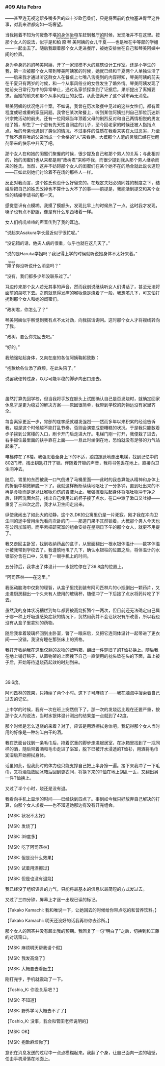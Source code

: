 ### #09 Alta Febro

——甚至连无视这帮多嘴多舌的四十岁欧巴桑们，只是将面前的食物塞进胃里这件事，对我来讲都宛如一场奢望。

当我拖着不知为何疲惫不堪的身体坐电车赶到餐厅的时候，发现唯并不在这里。按那个女人的说法，似乎是和<ruby><rb>柏原琴美</rb><rt>Kashiwabara Kotomi</rt></ruby>阿姨的女儿<ruby><rb>千夏</rb><rt>Chika</rt></ruby>——也是唯在中等部的学姐——一起出去了。随后我跟着那个女人走进餐厅，被她安排坐在自己和琴美阿姨中间的位置。

身为单身妈妈的琴美阿姨，开了一家规模不大的建筑设计工作室。还是小学生的我，第一次被那个女人带到琴美阿姨家的时候，她就已经和千夏两个人单独生活了——后来我才通过听这群女人在餐桌上七嘴八舌提到的内容得知，琴美阿姨的前夫在千夏只有两岁的时候，和一个从事风俗业的女性发生了婚外情。琴美阿姨发现了她前夫日常行为中的异常举止，通过私家侦探拿到了证据后，果断提出了离婚要求。而她的前夫和那个从事风俗业的女性，从此便离开了这个城市再无消息。

琴美阿姨的状况绝非个案。不如说，我曾在历次聚餐中见过的这些女性们，都有着程度或轻或重的家庭问题。我曾在某次聚餐上，听到某位阿姨批判自己那位沉迷新兴宗教活动的前夫。还有一位阿姨当年顶着父母的剧烈反对和自己两情相悦的男友结了婚，却生了一个患有先天性自闭症的儿子，至今回老家的时候还被人指指点点。唯的母亲也遇到了类似的情况，不过事件的性质在我看来实在太过恶劣，乃至于我不想将唯的父亲当成一个合格的“人”来看待。大概那个人渣的灵魂已经在觉醒剂带来的快乐中升天了吧。

那个女人在和她的闺蜜们聚餐的时候，很少提及自己和那个男人的关系；与此相对的，她的闺蜜们也从来都是用“政树君”来称呼我，而很少提到我从那个男人继承而来的姓氏。当然，这并不妨碍那个女人的闺蜜们在某个她不在的场合就此说长道短——正如此刻她们讨论着不在场的那些人一样。

反正对我而言，这个姓氏也没什么好留恋的。在规定夫妇必须同姓的制度之下，结婚后把自己的姓氏改掉也不算什么大不了的事——前提是，我能活到提交和某个女性的结婚申请书的那一天。

感觉意识有点模糊。我摸了摸额头，发现比早上的时候热了一点。这时我才发现，嗓子也有点不舒服，像是有什么东西堵着一样。

女人们叽叽喳喳的声音传到了我的耳边。

“说起来Asakura学长最近似乎很忙呢。”

“没记错的话，他夫人病的很重，似乎也就在这几天了。”

“说的是Haruka学姐吗？我记得上学的时候就听说她身体不太好来着。”

“<ruby><rb>隆子</rb><rt>Takako</rt></ruby>你没听说什么消息吗？”

“没有，我们都多少年没联系过了。”

耳边传来那个女人若无其事的声音。然而我别说继续听女人们讲话了，甚至无法将面前的菜吃下去。之前就觉得发痒的喉咙像是烧着了一般，我想咳几下，可又怕打扰到那个女人和她的闺蜜们。

“政树君，你怎么了？”

琴美阿姨似乎察觉到我有点不太对劲，向我搭话询问。这时那个女人才将视线转向了我。

“政树，要么你先回去吧。”

“好的。”

我勉强站起身体，又向在座的各位阿姨鞠躬致歉：

“抱歉给各位添了麻烦。在此失陪了。”

说罢我便转过身，以尽可能平稳的脚步向出口走去。

&emsp;

虽然打算先回学校，但当我将手放在额头上试图确认自己是否发烧时，就确定回家休息才是更为稳妥的解决方案——原因很简单，我带到学校的药物远没有家里齐全。

每当离家更近一步，胃部的痉挛感就越发强烈——然而多年以来积累的经验告诉我，越是这个时候越不能打乱节奏，否则会演变成更糟糕的状况。于是我只能数着步子挨到公寓楼的入口，刷卡开门后走进大厅。电梯门刚一打开，我便栽了进去，右手抓住最里面的扶手靠在上面——一旦此时坐倒在地，恐怕就没有足够的力气站起来了。

电梯停在了8楼。我强忍着全身上下的不适，踉踉跄跄地走出电梯，找到记忆中的802门牌，掏出钥匙打开了锁。伴随着开锁的声音，我将书包丢在地上，直接向卫生间冲去。

随后，胃里的东西被我一口气倒进了马桶里面——此时的我总算能从精神和身体上的折磨中稍微解脱一下了。我就这样断断续续地呕吐了一分多钟，直到吐出来的不再是食物而是足以让喉咙灼伤的胃液为止。我强撑着站起身体将呕吐物冲干净之后，转回洗面台前，找出自己使用过的杯子接了点水，在口中漱了漱口又吐掉——重复了三四次之后，我才从卫生间走出来。

纵使我闹出了如此大的动静，这个2LDK的公寓里仍是一片死寂。刚才我在冲向卫生间的途中曾用余光看向次卧的门——那道门果不其然锁着，大概那个男人今天也在公司加班吧。而平素把研究室的组会安排在星期日下午的那个女人，就更不用提了。

我又走回主卧室，找到收纳药品的盒子，从里面翻出一根水银体温计——数字体温计被我带到学校去了。我谨慎地甩了几下，确认水银柱的位置之后，将体温计的水银部分含在口中，又看了一眼手机上的时间。

五分钟后，我拿出了体温计——水银柱停在了39.8度的位置上。

“阿司匹林——在这里。”

我驱动脑海中仅剩的理智，从盒子里找到装有阿司匹林片的小瓶倒出一颗药片，又走进厨房翻出一个久未有人使用的玻璃杯，随便冲了一下后接了点水将药片吃了下去。

虽然我的身体状况糟糕到每年都要被高烧折腾个一两次，但目前还无法确定自己属于哪一种上呼吸道感染症状的情况下，贸然用药并不会让状况有所改善，所以我也没有从盒子里拿别的药物。

随后我拿着玻璃杯回到主卧室，瞥了一眼床后，又把它连同体温计一起带进了更衣间——没错，我没有睡在那张床上的资格。

我打开收纳我在这里仅剩的衣物的塑料箱，翻出一件穿旧了的T恤衫换上。随后我在地上铺好毯子，从置物架的上面拽下自己一直使用的枕头垫在头的下面，盖上被子后，开始等待退烧药起效的时刻到来。

&emsp;

39.6度。

阿司匹林的效果，只持续了两个小时。这下子可麻烦了——我在脑海中搜索着自己过去的记忆。

上中学的时候，我有一次在班上突然倒下了。那一次的发烧远比现在还要严重，按那个女人的说法，当时水银体温计测出的结果差一点就到了42度。

那个时候是怎么退烧的来着？对了，应该是用酒擦拭身体吧。我记得那个女人当时用的好像是一种名叫白干的酒。

我在洗面台找到一条毛巾后，拖着沉重的脚步走进起居室，在冰箱里找到了一瓶同样的酒，随后带着酒和毛巾走进了浴室，脱下已被汗水浸透的T恤衫，用酒将毛巾润湿后开始擦拭身体。

话虽如此，但我此时的体力也只能支撑自己把上半身擦一遍。接下来我冲了一下毛巾，又将酒瓶放回冰箱后回到更衣间，将换下来的T恤在地上胡乱一丢，又翻出另一件T恤换上。

又过了半个小时，烧还是没有退。

我看向手机上显示的时间——已经快到四点了。事到如今我只好放弃自己解决的打算，向那个女人求援——也不知道她那边有没有开完组会。

【MSK: 状况不太好】

【MSK: 发烧了】

【MSK: 39度多】

【MSK: 吃了阿司匹林】

【MSK: 但是没什么效果】

【MSK: 试着用酒擦过】

【MSK: 但是也没有退烧】

我已经没了组织语言的力气，只能将最基本的信息以最简短的方式发过去。

又过了三四分钟，屏幕上才逐一出现已读的标记。

【Takako Kamachi: 我和唯说一下，让她回去的时候给你带点吃的和营养饮料。】

【Takako Kamachi: 明天还没好的话我再带你去诊所。】

那个女人的回答并没有超出我的预期。我回复了一句“明白了”之后，切换到和工藤的对话窗口。

【MSK: 麻烦明天帮我请个假】

【MSK: 我发高烧了】

【MSK: 大概要去看医生】

刚打完字，手机就震动了一下。

【Toshio_K: 你没关系吧？】

【MSK: 不知道】

【MSK: 野外学习大概去不了了】

【Toshio_K: 没事，我会和菅田老师说明的】

【MSK: OK】

【MSK: 抱歉麻烦你了】

意识在消息发送的过程中一点点模糊起来。我翻了个身，让自己面向一边的墙壁，任由手机滑落在地面上。
